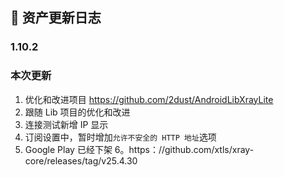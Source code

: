 ## 📅 资产更新日志
### 1.10.2
### 本次更新

1. 优化和改进项目 https://github.com/2dust/AndroidLibXrayLite
2. 跟随 Lib 项目的优化和改进
3. 连接测试新增 IP 显示
4. 订阅设置中，暂时增加`允许不安全的 HTTP 地址`选项
5. Google Play 已经下架
6。https：//github.com/xtls/xray-core/releases/tag/v25.4.30
